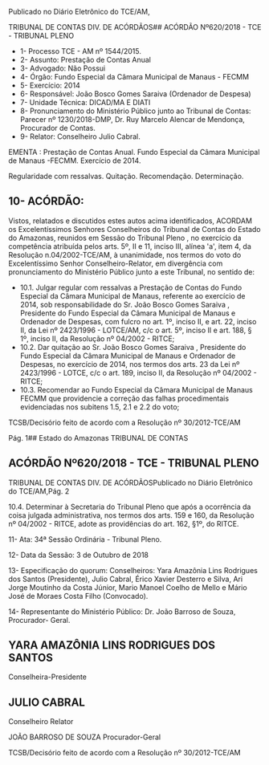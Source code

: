 Publicado  no  Diário Eletrônico do TCE/AM,

TRIBUNAL DE CONTAS DIV. DE  ACÓRDÃOS## ACÓRDÃO Nº620/2018 - TCE - TRIBUNAL PLENO

- 1- Processo TCE - AM nº 1544/2015.
- 2- Assunto: Prestação de Contas Anual
- 3- Advogado: Não Possui
- 4- Órgão: Fundo Especial da Câmara Municipal de Manaus - FECMM
- 5- Exercício: 2014
- 6- Responsável: João Bosco Gomes Saraiva (Ordenador de Despesa)
- 7- Unidade Técnica: DICAD/MA E DIATI
- 8- Pronunciamento  do Ministério  Público  junto  ao Tribunal  de Contas: Parecer  nº 1230/2018-DMP, Dr. Ruy Marcelo Alencar de Mendonça, Procurador de Contas.
- 9- Relator: Conselheiro Julio Cabral.

EMENTA : Prestação de Contas Anual. Fundo Especial da Câmara Municipal de Manaus -FECMM. Exercício de 2014.

Regularidade com ressalvas. Quitação. Recomendação. Determinação.

## 10-  ACÓRDÃO:

Vistos, relatados e discutidos estes autos acima identificados, ACORDAM os Excelentíssimos Senhores Conselheiros do Tribunal de Contas do Estado do Amazonas, reunidos em Sessão do Tribunal Pleno , no exercício da competência atribuída pelos arts. 5º, II e 11, inciso III, alínea 'a', item 4, da Resolução n.04/2002-TCE/AM, à unanimidade, nos termos do voto do Excelentíssimo Senhor Conselheiro-Relator, em divergência com pronunciamento do Ministério Público junto a este Tribunal, no sentido de:

- 10.1. Julgar  regular  com  ressalvas a  Prestação  de  Contas  do  Fundo Especial  da  Câmara  Municipal  de  Manaus,  referente  ao exercício  de 2014, sob  responsabilidade do Sr. João  Bosco  Gomes  Saraiva , Presidente  do  Fundo  Especial  da  Câmara  Municipal  de  Manaus  e Ordenador de Despesas, com fulcro no art. 1º, inciso II, e art. 22, inciso II, da Lei nº 2423/1996 - LOTCE/AM, c/c o art. 5º, inciso II e art. 188, § 1º, inciso II, da Resolução nº 04/2002 - RITCE;
- 10.2. Dar  quitação ao Sr.  João  Bosco  Gomes  Saraiva , Presidente  do Fundo  Especial  da  Câmara  Municipal  de  Manaus  e  Ordenador  de Despesas,  no  exercício  de  2014,  nos  termos dos  arts.  23 da  Lei  nº 2423/1996 - LOTCE, c/c o art. 189, inciso II, da Resolução nº 04/2002 - RITCE;
- 10.3. Recomendar ao Fundo Especial da Câmara Municipal de Manaus FECMM que providencie a correção das falhas procedimentais evidenciadas nos subitens  1.5, 2.1 e 2.2 do voto;

TCSB/Decisório feito de acordo com a Resolução nº 30/2012-TCE/AM

Pág. 1## Estado do Amazonas TRIBUNAL DE CONTAS

## ACÓRDÃO Nº620/2018 - TCE - TRIBUNAL PLENO

TRIBUNAL DE CONTAS DIV. DE  ACÓRDÃOSPublicado  no  Diário Eletrônico do TCE/AM,Pág. 2

10.4. Determinar à Secretaria do Tribunal Pleno que após a ocorrência da coisa  julgada  administrativa,  nos  termos  dos  arts.  159  e  160,  da Resolução nº 04/2002 - RITCE, adote as providências do art. 162, §1º, do RITCE.

11-  Ata: 34ª Sessão Ordinária - Tribunal Pleno.

12-  Data da Sessão: 3 de Outubro de 2018

13-  Especificação  do  quorum: Conselheiros: Yara  Amazônia  Lins  Rodrigues  dos Santos (Presidente), Julio Cabral, Érico Xavier Desterro e Silva, Ari Jorge Moutinho da Costa  Júnior,  Mario  Manoel  Coelho  de  Mello  e  Mário  José  de  Moraes  Costa  Filho (Convocado).

14-  Representante do Ministério Público: Dr. João Barroso de Souza, Procurador- Geral.

## YARA AMAZÔNIA LINS RODRIGUES DOS SANTOS

Conselheira-Presidente

## JULIO CABRAL

Conselheiro Relator

JOÃO BARROSO DE SOUZA Procurador-Geral

TCSB/Decisório feito de acordo com a Resolução nº 30/2012-TCE/AM